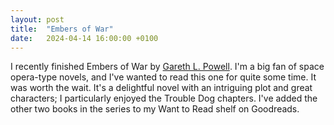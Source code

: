 ```yaml
---
layout: post
title:  "Embers of War"
date:   2024-04-14 16:00:00 +0100
---
```


I recently finished Embers of War by [Gareth L. Powell](https://www.garethlpowell.com/). I'm a big fan of space opera-type novels, and I've wanted to read this one for quite some time. It was worth the wait. It's a delightful novel with an intriguing plot and great characters; I particularly enjoyed the Trouble Dog chapters. I've added the other two books in the series to my Want to Read shelf on Goodreads.
